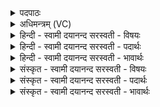 <details><summary>पदपाठः</summary>

अन्धः॑। स्थ॒। अन्धः॑। वः॒। भ॒क्षी॒य॒। महः॑। स्थ॒। महः॑। वः॒। भ॒क्षी॒य॒। ऊ॒र्जः॑। स्थ॒। ऊर्ज्ज॑म्। वः॒। भ॒क्षी॒य॒। रा॒यः। पोषः॑। स्थ॒। रा॒यः। पोष॑म्। वः॒। भ॒क्षी॒य॒। २०।
</details>

<details><summary>अधिमन्त्रम् (VC)</summary>

- आपो देवता
- याज्ञवल्क्यः
- भुरिग् बृहती
- मध्यमः
</details>

<details><summary>हिन्दी - स्वामी दयानन्द सरस्वती  - विषयः</summary>

अब अगले मन्त्र में यज्ञ से शुद्ध किये ओषधी आदि पदार्थों का उपदेश किया है ॥
</details>

<details><summary>हिन्दी - स्वामी दयानन्द सरस्वती  - पदार्थः</summary>

पदार्थान्वयभाषाः -  जो (अन्धः) बलवान् वृक्ष वा ओषधि आदि पदार्थ (स्थ) हैं (वः) उनके प्रकाश से मैं (अन्धः) वीर्य को पुष्ट करनेवाले अन्नों को (भक्षीय) ग्रहण करूँ। जो (महः) बड़े-बड़े वायु अग्नि आदि वा विद्या आदि पदार्थ (स्थ) हैं (वः) उनसे मैं (महः) बड़ी-बड़ी क्रियाओं को सिद्धि करनेवाले कर्मों का (भक्षीय) सेवन करूँ। जो (ऊर्जः) जल, दूध, घी, मिष्ट वा फल आदि रसवाले पदार्थ (स्थ) हैं (वः) उनसे मैं (ऊर्जम्) पराक्रमयुक्त रस का (भक्षीय) भोग करूँ और जो (रायस्पोषः) अनेक गुणयुक्त पदार्थ (स्थ) हैं (वः) उन चक्रवर्तिराज्य और श्री आदि पदार्थों के मैं (रायस्पोषम्) उत्तम-उत्तम धनों के भोग का (भक्षीय) सेवन करूँ ॥२०॥
</details>

<details><summary>हिन्दी - स्वामी दयानन्द सरस्वती  - भावार्थः</summary>

भावार्थभाषाः -  मनुष्यों को जगत् के पदार्थों के गुणज्ञानपूर्वक क्रिया की कुशलता से उपकार को ग्रहण करके सब सुखों का भोग करना चाहिये ॥२०॥
</details>

<details><summary>संस्कृत - स्वामी दयानन्द सरस्वती  - विषयः</summary>

अथ यज्ञेन कृतशुद्धय ओषध्यादयः पदार्था उपदिश्यन्ते ॥
</details>

<details><summary>संस्कृत - स्वामी दयानन्द सरस्वती  - पदार्थः</summary>

पदार्थान्वयभाषाः -  येऽन्धः स्थान्धो वीर्यवन्तो वृक्षौषध्यादयः पदार्थाः सन्ति, वस्तेषां सकाशादहमन्धोवीर्यकराण्यन्नानि भक्षीय स्वीकुर्य्याम्। ये महः स्थ महो महान्तो वाय्वग्न्यादयो विद्यादयो वा सन्ति, वस्तेषां सकाशान्महांसि क्रियासिद्धिकराण्यहं भक्षीय। य ऊर्ज्जः स्थोर्ज्जोः रसवन्तो जलदुग्धघृतमधुफलादयः सन्ति, वस्तेषां सकाशादूर्जं रसमहं भक्षीय भुञ्जीय। ये रायस्पोषः स्थ रायस्पोषो बहुगुणसमूहयुक्ताः पदार्थाः सन्ति, वस्तेषां सकाशादहं रायस्पोषं बहुशुभगुणैः पोषं भक्षीय सेवेय ॥२०॥
</details>

<details><summary>संस्कृत - स्वामी दयानन्द सरस्वती  - भावार्थः</summary>

भावार्थभाषाः -  मनुष्यैर्जगत्स्थानां पदार्थानां गुणज्ञानपुरःसरं क्रियाकौशलेनोपकारं सङ्गृह्य सर्वं सुखं भोक्तव्यमिति ॥२०॥
</details>